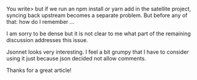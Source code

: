 You write> but if we run an npm install or yarn add in the satellite project, syncing back upstream becomes a separate problem. But before any of that: how do I remember ...

I am sorry to be dense but it is not clear to me what part of the remaining discussion addresses this issue.

Jsonnet looks very interesting. I feel a bit grumpy that I have to consider using it just because json decided not allow comments.

Thanks for a great article!

